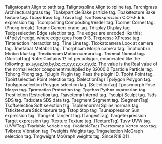 
Taligntopath	Align to path tag.
Taligntospline	Align to spline tag.
Tarchigrass	Architectural grass tag.
Tbakeparticle	Bake particle tag.
Tbaketexture	Bake texture tag.
Tbase	Base tag. (BaseTag)
Tcoffeeexpression	C.O.F.F.E.E. expression tag.
Tcompositing	Compositing/render tag.
Tcorner	Corner tag. (Phong break.)
Tcrane	Camera crane tag.
Tdisplay	Display tag.
Tedgeselection	Edge selection tag. The edges are encoded like this: (4*poly)+edge, where edge goes from 0-3.
Texpresso	XPresso tag.
Tinteraction	Interaction tag.
Tline	Line tag.
Tlookatcamera	Look at camera tag.
Tmetaball	Metaball tag.
Tmorphcam	Morph camera tag.
Tmotionblur	Motion blur tag.
Tmotioncam	Motion camera tag.
Tnormal	Normal tag. (NormalTag) Note: Contains 12 int per polygon, enumerated like the following: ax,ay,az,bx,by,bz,cx,cy,cz,dx,dy,dz. The value is the Real value of the normal vector component multiplied by 32000.0
Tparticle	Particle tag.
Tphong	Phong tag.
Tplugin	Plugin tag. Pass the plugin ID.
Tpoint	Point tag.
Tpointselection	Point selection tag. (SelectionTag)
Tpolygon	Polygon tag.
Tpolygonselection	Polygon selection tag. (SelectionTag)
Tposemorph	Pose Morph tag.
Tprotection	Protection tag.
Tpython	Python expression tag.
Trestriction	Restriction tag.
Tsavetemp	Internal tag.
Tsculpt	Sculpt tag.
Tsds	SDS tag.
Tsdsdata	SDS data tag.
Tsegment	Segment tag. (SegmentTag)
Tsoftselection	Soft selection tag.
Tsplinenormal	Spline normals tag.
Tsticktexture	Stick texture tag.
Tstop	Stop tag.
Tsunexpression	Sun expression tag.
Ttangent	Tangent tag. (TangentTag)
Ttargetexpression	Target expression tag.
Ttexture	Texture tag. (TextureTag)
Tuvw	UVW tag. (UVWTag)
Tvariable	Variable tag. (VariableTag)
Tvertexmap	Vertex map tag.
Tvibrate	Vibration tag.
Tweights	Weights tag.
Tmgselection	MoGraph selection tag.
Tmgweight	MoGraph weights tag. Since R18.011